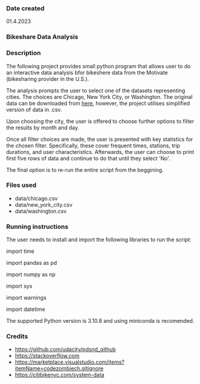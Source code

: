 ### Date created

01.4.2023

### Bikeshare Data Analysis

### Description

The following project provides small python program that allows user to do an interactive data analysis bfor bikeshere data from the Motivate (bikesharing provider in the U.S.).

The analysis prompts the user to select one of the datasets representing cities. The choices are Chicago, New York City, or Washington. The original data can be downloaded from [here](<https://citibikenyc.com/system-data>), however, the project utilises simplified version of data in .csv.

Upon choosing the city, the user is offered to choose further options to filter the results by month and day.

Once all filter choices are made, the user is presented with key statistics for the chosen filter. Specifically, these cover frequent times, stations, trip durations, and user characteristics. Afterwards, the user can choose to print first five rows of data and continue to do that until they select 'No'.

The final option is to re-run the entire script from the beggining.

### Files used

+ data/chicago.csv
+ data/new_york_city.csv
+ data/washington.csv

### Running instructions

The user needs to install and import the following libraries to run the script:

import time

import pandas as pd

import numpy as np

import sys

import warnings

import datetime

The supported Python version is 3.10.8 and using miniconda is recomended.

### Credits

+ <https://github.com/udacity/pdsnd_github>
+ <https://stackoverflow.com>
+ <https://marketplace.visualstudio.com/items?itemName=codezombiech.gitignore>
+ <https://citibikenyc.com/system-data>
